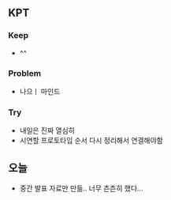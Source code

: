 ## KPT

### Keep

- ^^

### Problem

- 나으ㅣ 마인드

### Try

- 내일은 진짜 열심히
- 시연할 프로토타입 순서 다시 정리해서 연결해야함

## 오늘
- 중간 발표 자료만 만듦.. 너무 츤츤히 했다...